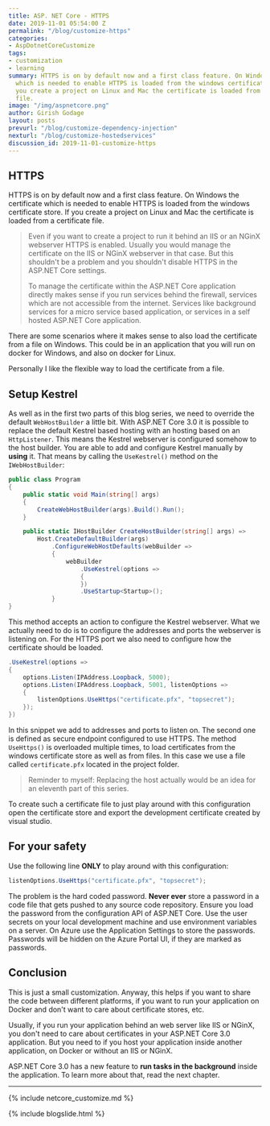 ```yaml
---
title: ASP. NET Core - HTTPS
date: 2019-11-01 05:54:00 Z
permalink: "/blog/customize-https"
categories:
- AspDotnetCoreCustomize
tags:
- customization
- learning
summary: HTTPS is on by default now and a first class feature. On Windows the certificate
  which is needed to enable HTTPS is loaded from the windows certificate store. If
  you create a project on Linux and Mac the certificate is loaded from a certificate
  file.
image: "/img/aspnetcore.png"
author: Girish Godage
layout: posts
prevurl: "/blog/customize-dependency-injection"
nexturl: "/blog/customize-hostedservices"
discussion_id: 2019-11-01-customize-https
---
```


## HTTPS

HTTPS is on by default now and a first class feature. On Windows the certificate which is needed to enable HTTPS is loaded from the windows certificate store. If you create a project on Linux and Mac the certificate is loaded from a certificate file.

> Even if you want to create a project to run it behind an IIS or an NGinX webserver HTTPS is enabled. Usually you would manage the certificate on the IIS or NGinX webserver in that case. But this shouldn't be a problem and you shouldn't disable HTTPS in the ASP.NET Core settings.
>
> To manage the certificate within the ASP.NET Core application directly makes sense if you run services behind the firewall, services which are not accessible from the internet. Services like background services for a micro service based application, or services in a self hosted ASP.NET Core application.

There are some scenarios where it makes sense to also load the certificate from a file on Windows. This could be in an application that you will run on docker for Windows, and also on docker for Linux.

Personally I like the flexible way to load the certificate from a file.

## Setup Kestrel

As well as in the first two parts of this blog series, we need to override the default `WebHostBuilder` a little bit. With ASP.NET Core 3.0 it is possible to replace the default Kestrel based hosting with an hosting based on an `HttpListener`. This means the Kestrel webserver is configured somehow to the host builder. You are able to add and configure Kestrel manually by **using** it. That means by calling the `UseKestrel()` method on the `IWebHostBuilder`:

```csharp
public class Program
{
    public static void Main(string[] args)
    {
        CreateWebHostBuilder(args).Build().Run();
    }

    public static IHostBuilder CreateHostBuilder(string[] args) =>
        Host.CreateDefaultBuilder(args)
            .ConfigureWebHostDefaults(webBuilder =>
            {                
                webBuilder
                    .UseKestrel(options => 
                    {	
                    })
                    .UseStartup<Startup>();
            }
}
```

This method accepts an action to configure the Kestrel webserver. What we actually need to do is to configure the addresses and ports the webserver is listening on. For the HTTPS port we also need to configure how the certificate should be loaded.

```csharp
.UseKestrel(options => 
{
	options.Listen(IPAddress.Loopback, 5000);
	options.Listen(IPAddress.Loopback, 5001, listenOptions =>
	{
		listenOptions.UseHttps("certificate.pfx", "topsecret");
	});
})
```

In this snippet we add to addresses and ports to listen on. The second one is defined as secure endpoint configured to use HTTPS. The method `UseHttps()` is overloaded multiple times, to load certificates from the windows certificate store as well as from files. In this case we use a file called `certificate.pfx` located in the project folder.

> Reminder to myself: Replacing the host actually would be an idea for an eleventh part of this series.

To create such a certificate file to just play around with this configuration open the certificate store and export the development certificate created by visual studio.

## For your safety

Use the following line **ONLY** to play around with this configuration:

```csharp
listenOptions.UseHttps("certificate.pfx", "topsecret");
```

The problem is the hard coded password. **Never ever** store a password in a code file that gets pushed to any source code repository. Ensure you load the password from the configuration API of ASP.NET Core. Use the user secrets on your local development machine and use environment variables on a server. On Azure use the Application Settings to store the passwords. Passwords will be hidden on the Azure Portal UI, if they are marked as passwords.

## Conclusion

This is just a small customization. Anyway, this helps if you want to share the code between different platforms, if you want to run your application on Docker and don't want to care about certificate stores, etc.

Usually, if you run your application behind an web server like IIS or NGinX, you don't need to care about certificates in your ASP.NET Core 3.0 application. But you need to if you host your application inside another application, on Docker or without an IIS or NGinX.

ASP.NET Core 3.0 has a new feature to **run tasks in the background** inside the application. To learn more about that, read the next chapter.

---
{% include netcore_customize.md %}

{% include blogslide.html %}

